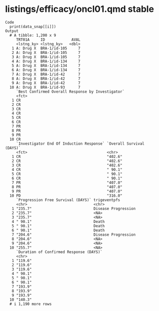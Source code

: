# listings/efficacy/oncl01.qmd stable

    Code
      print(data_snap[[i]])
    Output
      # A tibble: 1,200 x 9
         TRT01A     ID            AVAL
         <lstng_ky> <lstng_ky>   <dbl>
       1 A: Drug X  BRA-1/id-105     7
       2 A: Drug X  BRA-1/id-105     7
       3 A: Drug X  BRA-1/id-105     7
       4 A: Drug X  BRA-1/id-134     7
       5 A: Drug X  BRA-1/id-134     7
       6 A: Drug X  BRA-1/id-134     7
       7 A: Drug X  BRA-1/id-42      7
       8 A: Drug X  BRA-1/id-42      7
       9 A: Drug X  BRA-1/id-42      7
      10 A: Drug X  BRA-1/id-93      7
         `Best Confirmed Overall Response by Investigator`
         <fct>                                            
       1 CR                                               
       2 CR                                               
       3 CR                                               
       4 CR                                               
       5 CR                                               
       6 CR                                               
       7 PR                                               
       8 PR                                               
       9 PR                                               
      10 CR                                               
         `Investigator End Of Induction Response` `Overall Survival (DAYS)`
         <fct>                                    <chr>                    
       1 CR                                       "402.6"                  
       2 CR                                       "402.6"                  
       3 CR                                       "402.6"                  
       4 CR                                       " 90.1"                  
       5 CR                                       " 90.1"                  
       6 CR                                       " 90.1"                  
       7 PR                                       "407.0"                  
       8 PR                                       "407.0"                  
       9 PR                                       "407.0"                  
      10 PD                                       "316.0"                  
         `Progression Free Survival (DAYS)` trigeventpfs       
         <chr>                              <chr>              
       1 "235.7"                            Disease Progression
       2 "235.7"                            <NA>               
       3 "235.7"                            <NA>               
       4 " 90.1"                            Death              
       5 " 90.1"                            Death              
       6 " 90.1"                            Death              
       7 "204.6"                            Disease Progression
       8 "204.6"                            <NA>               
       9 "204.6"                            <NA>               
      10 "255.7"                            <NA>               
         `Duration of Confirmed Response (DAYS)`
         <chr>                                  
       1 "119.6"                                
       2 "119.6"                                
       3 "119.6"                                
       4 " 90.1"                                
       5 " 90.1"                                
       6 " 90.1"                                
       7 "193.9"                                
       8 "193.9"                                
       9 "193.9"                                
      10 "140.3"                                
      # i 1,190 more rows

